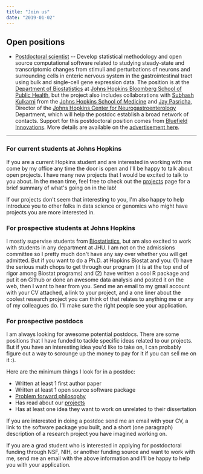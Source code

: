 ```yaml
---
title: "Join us"
date: "2019-01-02"
---
```


## Open positions

* [Postdoctoral scientist](https://docs.google.com/document/d/1hhOEMYVMPfGKHB5un0kbTVIy51tuBZA7NvYc6SYAW-o/edit?usp=sharing) -- Develop statistical methodology and open source computational software related to studying steady-state and transcriptomic changes from stimuli and perturbations of neurons and surrounding cells in enteric nervous system in the gastrointestinal tract using bulk and single-cell gene expression data. The position is at the [Department of Biostatistics](https://www.jhsph.edu/departments/biostatistics/index.html) at [Johns Hopkins Bloomberg School of Public Health](https://www.jhsph.edu), but the project also includes collaborations with [Subhash Kulkarni](https://www.klab-jhu.com/) from the [Johns Hopkins School of Medicine](https://www.hopkinsmedicine.org/som/index.html) and [Jay Pasricha](https://www.hopkinsmedicine.org/research/labs/pankaj-jay-pasricha-lab), Director of the [Johns Hopkins Center for Neurogastroenterology](https://www.hopkinsmedicine.org/gastroenterology_hepatology/specialty_centers/motility_neurogastroenterology.html) Department, which will help the postdoc establish a broad network of contacts. Support for this postdoctoral position comes from [Bluefield Innovations](https://www.bluefieldinnovations.com). More details are available on the [advertisement here](https://docs.google.com/document/d/1hhOEMYVMPfGKHB5un0kbTVIy51tuBZA7NvYc6SYAW-o/edit?usp=sharing). 

---


### For current students at Johns Hopkins

If you are a current Hopkins student and are interested in working with me come by my office any time the door is open and I'll be happy to talk about open projects. I have many new projects that I would be excited to talk to you about. In the mean time, feel free to check out the [projects](../projects/index.html) page for a brief summary of what's going on in the lab! 

If our projects don't seem that interesting to you, I'm also happy to help introduce you to other folks in data science or genomics who might have projects you are more interested in. 

### For prospective students at Johns Hopkins

I mostly supervise students from [Biostatistics](http://www.jhsph.edu/departments/biostatistics/), but am also excited to work with students in any department at JHU. I am not on the admissions committee so I pretty much don't have any say over whether you will get admitted. But if you want to do a Ph.D. at Hopkins Biostat and you: (1) have the serious math chops to get through our program (it is at the top end of rigor among Biostat programs) and (2) have written a cool R package and put it on Github or done an awesome data analysis and posted it on the web, then I want to hear from you. Send me an email to my gmail account with your CV attached, a link to your project, and a one liner about the coolest research project you can think of that relates to anything me or any of my colleagues do. I'll make sure the right people see your application. 

### For prospective postdocs

I am always looking for awesome potential postdocs. There are some positions that I have funded to tackle specific ideas related to our projects. But if you have an interesting idea you'd like to take on, I can probably figure out a way to scrounge up the money to pay for it if you can sell me on it :). 

Here are the minimum things I look for in a postdoc:

* Written at least 1 first author paper 
* Written at least 1 open source software package
* [Problem forward philosophy](http://simplystatistics.org/2013/05/29/what-statistics-should-do-about-big-data-problem-forward-not-solution-backward/)
* Has read about our [projects](../projects/index.html)
* Has at least one idea they want to work on unrelated to their dissertation

If you are interested in doing a postdoc send me an email with your CV, a link to the software package you built, and a short (one paragraph) description of a research project you have imagined working on. 

If you are a grad student who is interested in applying for postdoctoral funding through NSF, NIH, or another funding source and want to work with me, send me an email with the above information and I'll be happy to help you with your application. 


